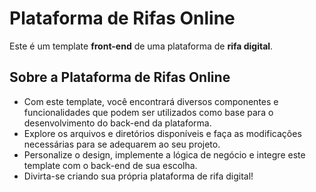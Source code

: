 
# Plataforma de **Rifas Online**

Este é um template **front-end** de uma plataforma de **rifa digital**.

## Sobre a Plataforma de Rifas Online
- Com este template, você encontrará diversos componentes e funcionalidades que podem ser utilizados como base para o desenvolvimento do back-end da plataforma.
- Explore os arquivos e diretórios disponíveis e faça as modificações necessárias para se adequarem ao seu projeto.
- Personalize o design, implemente a lógica de negócio e integre este template com o back-end de sua escolha.
- Divirta-se criando sua própria plataforma de rifa digital!
